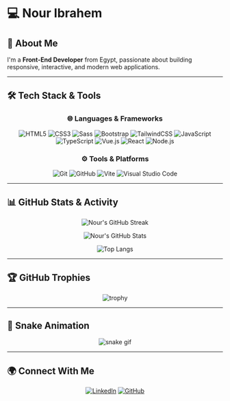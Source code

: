 # 💻 Nour Ibrahem

## 🚀 About Me
I'm a **Front-End Developer** from Egypt, passionate about building responsive, interactive, and modern web applications.

---

## 🛠️ Tech Stack & Tools

<div align="center">

### 🌐 Languages & Frameworks
![HTML5](https://img.shields.io/badge/-HTML5-E34F26?style=for-the-badge&logo=html5&logoColor=white)
![CSS3](https://img.shields.io/badge/-CSS3-1572B6?style=for-the-badge&logo=css3&logoColor=white)
![Sass](https://img.shields.io/badge/-Sass-CC6699?style=for-the-badge&logo=sass&logoColor=white)
![Bootstrap](https://img.shields.io/badge/-Bootstrap-7952B3?style=for-the-badge&logo=bootstrap&logoColor=white)
![TailwindCSS](https://img.shields.io/badge/-TailwindCSS-06B6D4?style=for-the-badge&logo=tailwindcss&logoColor=white)
![JavaScript](https://img.shields.io/badge/-JavaScript-F7DF1E?style=for-the-badge&logo=javascript&logoColor=black)
![TypeScript](https://img.shields.io/badge/-TypeScript-3178C6?style=for-the-badge&logo=typescript&logoColor=white)
![Vue.js](https://img.shields.io/badge/-Vue.js-4FC08D?style=for-the-badge&logo=vue.js&logoColor=white)
![React](https://img.shields.io/badge/-React-61DAFB?style=for-the-badge&logo=react&logoColor=black)
![Node.js](https://img.shields.io/badge/-Node.js-339933?style=for-the-badge&logo=node.js&logoColor=white)

### ⚙️ Tools & Platforms
![Git](https://img.shields.io/badge/-Git-F05032?style=for-the-badge&logo=git&logoColor=white)
![GitHub](https://img.shields.io/badge/-GitHub-181717?style=for-the-badge&logo=github&logoColor=white)
![Vite](https://img.shields.io/badge/-Vite-646CFF?style=for-the-badge&logo=vite&logoColor=white)
![Visual Studio Code](https://img.shields.io/badge/-VS%20Code-007ACC?style=for-the-badge&logo=visualstudiocode&logoColor=white)

</div>

---

## 📊 GitHub Stats & Activity

<div align="center">

![Nour's GitHub Streak](https://streak-stats.demolab.com?user=Nour-ibrahem30&theme=radical&border_radius=10&date_format=j%20M%5B%20Y%5D)

![Nour's GitHub Stats](https://github-readme-stats.vercel.app/api?username=Nour-ibrahem30&show_icons=true&theme=radical&border_radius=10)

![Top Langs](https://github-readme-stats.vercel.app/api/top-langs/?username=Nour-ibrahem30&layout=compact&theme=radical&border_radius=10)

</div>

---

## 🏆 GitHub Trophies

<div align="center">

![trophy](https://github-profile-trophy.vercel.app/?username=Nour-ibrahem30&theme=radical&no-frame=true&no-bg=true&margin-w=4)

</div>

---

## 🐍 Snake Animation

<div align="center">

![snake gif](https://github.com/Nour-ibrahem30/Nour-ibrahem30/blob/output/github-contribution-grid-snake.svg)

</div>

---

## 🌍 Connect With Me

<div align="center">

[![LinkedIn](https://img.shields.io/badge/LinkedIn-0077B5?style=for-the-badge&logo=linkedin&logoColor=white)](www.linkedin.com/in/nour-ibrahem-499172346)
[![GitHub](https://img.shields.io/badge/GitHub-181717?style=for-the-badge&logo=github&logoColor=white)](https://github.com/Nour-ibrahem30)

</div>

